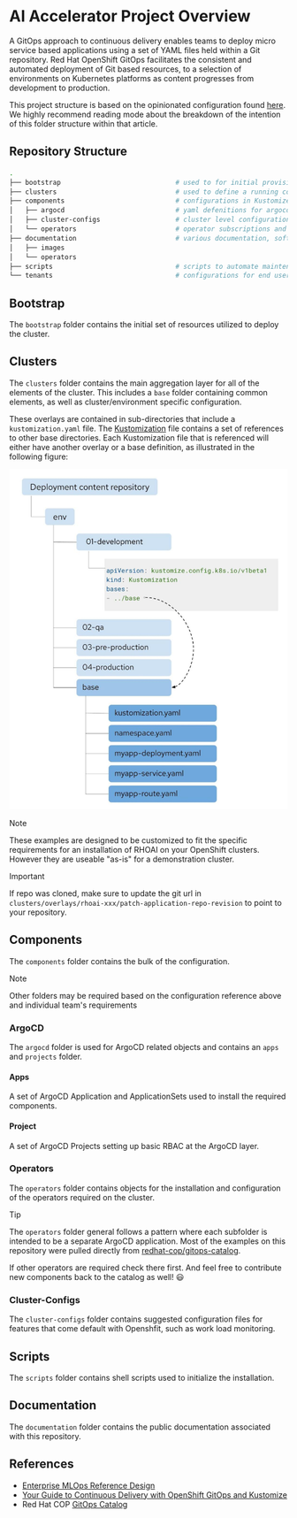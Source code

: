 # AI Accelerator Project Overview

A GitOps approach to continuous delivery enables teams to deploy micro service based applications using a set of YAML files held within a Git repository. Red Hat OpenShift GitOps facilitates the consistent and automated deployment of Git based resources, to a selection of environments on Kubernetes platforms as content progresses from development to production.

This project structure is based on the opinionated configuration found [here](https://github.com/gnunn-gitops/standards/blob/master/folders.md). We highly recommend reading mode about the breakdown of the intention of this folder structure within that article.

## Repository Structure

```sh
.
├── bootstrap                             # used to for initial provisioning
├── clusters                              # used to define a running configuration
├── components                            # configurations in Kustomize and YAML
│   ├── argocd                            # yaml defenitions for argocd objects such as Applications and Projects
│   ├── cluster-configs                   # cluster level configurations
│   └── operators                         # operator subscriptions and configurations
├── documentation                         # various documentation, software groups
│   ├── images
│   └── operators
├── scripts                               # scripts to automate maintence tasks
└── tenants                               # configurations for end user namespaces and resources
```

## Bootstrap

The `bootstrap` folder contains the initial set of resources utilized to deploy the cluster.

## Clusters

The `clusters` folder contains the main aggregation layer for all of the elements of the cluster. This includes a `base` folder containing common elements, as well as cluster/environment specific configuration.

These overlays are contained in sub-directories that include a `kustomization.yaml` file. The [Kustomization](https://kustomize.io/) file contains a set of references to other base directories. Each Kustomization file that is referenced will either have another overlay or a base definition, as illustrated in the following figure:

![Kustomize and ArgoCD.jpeg](images/Kustomize%20and%20ArgoCD.jpeg)

> [!NOTE]  
> These examples are designed to be customized to fit the specific requirements for an installation of RHOAI on your OpenShift clusters. However they are useable "as-is" for a demonstration cluster.

> [!IMPORTANT]  
> If repo was cloned, make sure to update the git url in `clusters/overlays/rhoai-xxx/patch-application-repo-revision` to point to your repository.

## Components

The `components` folder contains the bulk of the configuration.

> [!NOTE]  
> Other folders may be required based on the configuration reference above and individual team's requirements

### ArgoCD

The `argocd` folder is used for ArgoCD related objects and contains an `apps` and `projects` folder.

#### Apps

A set of ArgoCD Application and ApplicationSets used to install the required components.

#### Project

A set of ArgoCD Projects setting up basic RBAC at the ArgoCD layer.

### Operators

The `operators` folder contains objects for the installation and configuration of the operators required on the cluster.

> [!TIP]  
> The `operators` folder general follows a pattern where each subfolder is intended to be a separate ArgoCD application. Most of the examples on this repository were pulled directly from [redhat-cop/gitops-catalog](https://github.com/redhat-cop/gitops-catalog).  
>
> If other operators are required check there first. And feel free to contribute new components back to the catalog as well! :smiley:

### Cluster-Configs

The `cluster-configs` folder contains suggested configuration files for features that come default with Openshfit, such as work load monitoring.

## Scripts

The `scripts` folder contains shell scripts used to initialize the installation.

## Documentation

The `documentation` folder contains the public documentation associated with this repository.

## References

* [Enterprise MLOps Reference Design](https://www.redhat.com/en/blog/enterprise-mlops-reference-design)
* [Your Guide to Continuous Delivery with OpenShift GitOps and Kustomize](https://www.redhat.com/en/blog/your-guide-to-continuous-delivery-with-openshift-gitops-and-kustomize)
* Red Hat COP [GitOps Catalog](https://github.com/redhat-cop/gitops-catalog)
